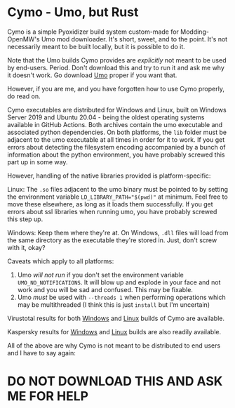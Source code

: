 # Cymo - Umo, but Rust

Cymo is a simple Pyoxidizer build system custom-made for Modding-OpenMW's Umo mod downloader. It's short, sweet, and to the point. It's not necessarily meant to be built locally, but it is possible to do it.

Note that the Umo builds Cymo provides are *explicitly* not meant to be used by end-users. Period. Don't download this and try to run it and ask me why it doesn't work. Go download [Umo](https://modding-openmw.gitlab.io/umo/) proper if you want that.

However, if you are me, and you have forgotten how to use Cymo properly, do read on.

Cymo executables are distributed for Windows and Linux, built on Windows Server 2019 and Ubuntu 20.04 - being the oldest operating systems available in GitHub Actions. Both archives contain the umo executable and associated python dependencies. On both platforms, the `lib` folder must be adjacent to the umo executable at all times in order for it to work. If you get errors about detecting the filesystem encoding accompanied by a bunch of information about the python environment, you have probably screwed this part up in some way.

However, handling of the native libraries provided is platform-specific:

Linux:
    The `.so` files adjacent to the umo binary must be pointed to by setting the environment variable `LD_LIBRARY_PATH="$(pwd)"` at minimum. Feel free to move these elsewhere, as long as it loads them successfully. If you get errors about ssl libraries when running umo, you have probably screwed this step up.

Windows:
    Keep them where they're at. On Windows, `.dll` files will load from the same directory as the executable they're stored in. Just, don't screw with it, okay?

Caveats which apply to all platforms:

1. Umo *will not run* if you don't set the environment variable `UMO_NO_NOTIFICATIONS`. It will blow up and explode in your face and not work and you will be sad and confused. This may be fixable.
2. Umo *must* be used with `--threads 1` when performing operations which may be multithreaded (I think this is just `install` but I'm uncertain)

Virustotal results for both [Windows](https://www.virustotal.com/gui/file/6c634b4e52a937c0cf1b017a61d237613f5e9fe8b5b1dd78243d2d3b7823b905/details) and [Linux](https://www.virustotal.com/gui/file/3c74cb3934d5351a216af6c7cbfee668dff4dceea0ff571631dfa4b3c7d8919a/details) builds of Cymo are available.

Kaspersky results for [Windows](https://opentip.kaspersky.com/6C634B4E52A937C0CF1B017A61D237613F5E9FE8B5B1DD78243D2D3B7823B905/extracted?tab=upload) and [Linux](https://opentip.kaspersky.com/3C74CB3934D5351A216AF6C7CBFEE668DFF4DCEEA0FF571631DFA4B3C7D8919A/results?tab=upload) builds are also readily available.

All of the above are why Cymo is not meant to be distributed to end users and I have to say again:

# DO NOT DOWNLOAD THIS AND ASK ME FOR HELP

